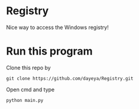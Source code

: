 # Registry
 Nice way to access the Windows registry!

# Run this program
Clone this repo by 
``` shell
git clone https://github.com/dayeya/Registry.git
```
Open cmd and type
```shell
python main.py
```
